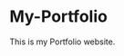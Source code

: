 # My-Portfolio
This is my Portfolio website.
           
             
            
                     
            
        
          
         
          
         
          
      
     
 
 
 
 
